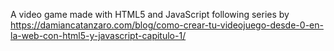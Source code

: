 A video game made with HTML5 and JavaScript following series by https://damiancatanzaro.com/blog/como-crear-tu-videojuego-desde-0-en-la-web-con-html5-y-javascript-capitulo-1/
